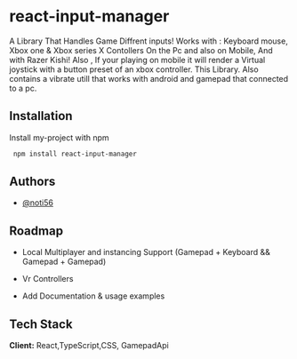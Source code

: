 # react-input-manager

A Library That Handles Game Diffrent inputs!
Works with : Keyboard mouse, Xbox one & Xbox series X Contollers On the Pc and also on Mobile, And with Razer Kishi! Also , If your playing on mobile it will render a Virtual joystick with a button preset of an xbox controller. This Library.
Also contains a vibrate utill that works with android and gamepad that connected to a pc.

## Installation

Install my-project with npm

```bash
 npm install react-input-manager

```

## Authors

- [@noti56](https://github.com/noti56)

## Roadmap

- Local Multiplayer and instancing Support (Gamepad + Keyboard && Gamepad + Gamepad)


- Vr Controllers

- Add Documentation & usage examples

## Tech Stack

**Client:** React,TypeScript,CSS, GamepadApi
